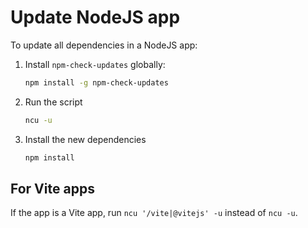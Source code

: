 # Update NodeJS app

To update all dependencies in a NodeJS app:

1.  Install `npm-check-updates` globally:

    ```bash
    npm install -g npm-check-updates
    ```

2.  Run the script

    ```bash
    ncu -u
    ```

3.  Install the new dependencies

    ```bash
    npm install
    ```

## For Vite apps

If the app is a Vite app, run `ncu '/vite|@vitejs' -u` instead of `ncu -u`.
